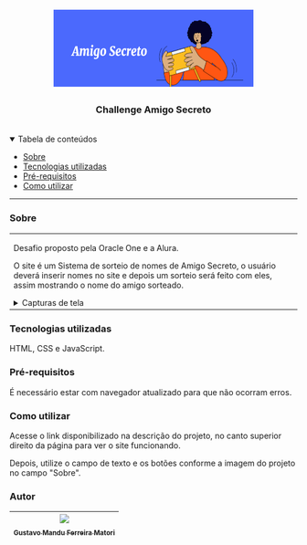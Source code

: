 <h1 align="center">
  <a href="https://github.com/Gustavo-Mandu/AquaLife">
    <img src="assets\imagemLogo.png" alt="Logo" width=350px height =135px>
  </a>
</h1>

<div align="center">
  <h3> Challenge Amigo Secreto </h3>
</div>

<br/>

<details open="open">
<summary>Tabela de conteúdos</summary>

- [Sobre](#sobre)
- [Tecnologias utilizadas](#tecnologias-utilizadas)
- [Pré-requisitos](#pré-requisitos)
- [Como utilizar](#como-utilizar)

</details>

---

### Sobre

<table><tr><td>

 Desafio proposto pela Oracle One e a Alura.

 O site é um Sistema de sorteio de nomes de Amigo Secreto, o usuário deverá inserir nomes no site e depois um sorteio será feito com eles, assim mostrando o nome do amigo sorteado.


<details>
<summary>Capturas de tela</summary>
<br>


|                               Página Inicial                           
| :-------------------------------------------------------------------: | 
| <img src="assets\imagemIndex.png" title="Página Inicial" width="100%" height =350px> |

</details>

</td></tr></table>

### Tecnologias utilizadas

HTML, CSS e JavaScript.

### Pré-requisitos

É necessário estar com navegador atualizado para que não ocorram erros.

### Como utilizar

Acesse o link disponibilizado na descrição do projeto, no canto superior direito da página para ver o site funcionando.

Depois, utilize o campo de texto e os botões conforme a imagem do projeto no campo "Sobre".  


### Autor

| [<img loading="lazy" src="https://avatars.githubusercontent.com/u/99223328?v=4" width=115><br><sub>Gustavo Mandu Ferreira Matori</sub>](https://github.com/gustavo-mandu)
| :---: |